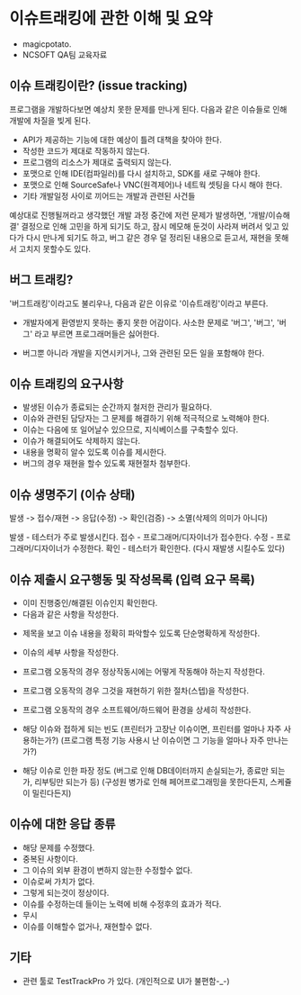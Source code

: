 ﻿# 이슈트래킹에 관한 이해 및 요약
* magicpotato.
* NCSOFT QA팀 교육자료


## 이슈 트래킹이란? (issue tracking)

프로그램을 개발하다보면 예상치 못한 문제를 만나게 된다.
다음과 같은 이슈들로 인해 개발에 차질을 빚게 된다.

- API가 제공하는 기능에 대한 예상이 틀려 대책을 찾아야 한다.
- 작성한 코드가 제대로 작동하지 않는다.
- 프로그램의 리소스가 제대로 출력되지 않는다.
- 포맷으로 인해 IDE(컴파일러)를 다시 설치하고, SDK를 새로 구해야 한다.
- 포맷으로 인해 SourceSafe나 VNC(원격제어)나 네트웍 셋팅을 다시 해야 한다.
- 기타 개발일정 사이로 끼어드는 개발과 관련된 사건들

예상대로 진행될꺼라고 생각했던 개발 과정 중간에 저런 문제가 발생하면,
'개발/이슈해결' 결정으로 인해 고민을 하게 되기도 하고,
잠시 메모해 둔것이 사라져 버려서 잊고 있다가 다시 만나게 되기도 하고,
버그 같은 경우 덜 정리된 내용으로 듣고서, 재현을 못해서 고치지 못할수도 있다.


## 버그 트래킹?

'버그트래킹'이라고도 불리우나, 다음과 같은 이유로 '이슈트래킹'이라고 부른다.

- 개발자에게 환영받지 못하는 좋지 못한 어감이다.
사소한 문제로 '버그', '버그', '버그' 라고 부르면 프로그래머들은 싫어한다.

- 버그뿐 아니라 개발을 지연시키거나, 그와 관련된 모든 일을 포함해야 한다.


## 이슈 트래킹의 요구사항

- 발생된 이슈가 종료되는 순간까지 철저한 관리가 필요하다.
- 이슈와 관련된 담당자는 그 문제를 해결하기 위해 적극적으로 노력해야 한다.
- 이슈는 다음에 또 일어날수 있으므로, 지식베이스를 구축할수 있다.
- 이슈가 해결되어도 삭제하지 않는다.
- 내용을 명확히 알수 있도록 이슈를 제시한다.
- 버그의 경우 재현을 할수 있도록 재현절차 첨부한다.


## 이슈 생명주기 (이슈 상태)

발생 -> 접수/재현 -> 응답(수정) -> 확인(검증) -> 소멸(삭제의 의미가 아니다)

발생 - 테스터가 주로 발생시킨다.
접수 - 프로그래머/디자이너가 접수한다.
수정 - 프로그래머/디자이너가 수정한다.
확인 - 테스터가 확인한다. (다시 재발생 시킬수도 있다)


## 이슈 제출시 요구행동 및 작성목록 (입력 요구 목록)

- 이미 진행중인/해결된 이슈인지 확인한다.
- 다음과 같은 사항을 작성한다.
* 제목을 보고 이슈 내용을 정확히 파악할수 있도록 단순명확하게 작성한다.
* 이슈의 세부 사항을 작성한다.

* 프로그램 오동작의 경우 정상작동시에는 어떻게 작동해야 하는지 작성한다.
* 프로그램 오동작의 경우 그것을 재현하기 위한 절차(스텝)을 작성한다.
* 프로그램 오동작의 경우 소프트웨어/하드웨어 환경을 상세히 작성한다.

* 해당 이슈와 접하게 되는 빈도
(프린터가 고장난 이슈이면, 프린터를 얼마나 자주 사용하는가?)
(프로그램 특정 기능 사용시 난 이슈이면 그 기능을 얼마나 자주 만나는가?)

* 해당 이슈로 인한 파장 정도
(버그로 인해 DB데이터까지 손실되는가, 종료만 되는가, 리부팅만 되는가 등)
(구성원 병가로 인해 페어프로그래밍을 못한다든지, 스케쥴이 밀린다든지)


## 이슈에 대한 응답 종류

- 해당 문제를 수정했다.
- 중복된 사항이다.
- 그 이슈의 외부 환경이 변하지 않는한 수정할수 없다.
- 이슈로써 가치가 없다.
- 그렇게 되는것이 정상이다.
- 이슈를 수정하는데 들이는 노력에 비해 수정후의 효과가 적다.
- 무시
- 이슈를 이해할수 없거나, 재현할수 없다.


## 기타

- 관련 툴로 TestTrackPro 가 있다. (개인적으로 UI가 불편함-_-)